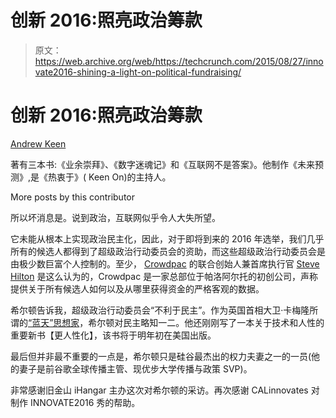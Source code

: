 # 创新 2016:照亮政治筹款 

> 原文：<https://web.archive.org/web/https://techcrunch.com/2015/08/27/innovate2016-shining-a-light-on-political-fundraising/>

# 创新 2016:照亮政治筹款

[Andrew Keen](https://web.archive.org/web/20221006185736/http://www.ajkeen.com/)

著有三本书:《业余崇拜》、《数字迷魂记》和《互联网不是答案》。他制作《未来预测》,是《热衷于》( Keen On)的主持人。

More posts by this contributor

所以坏消息是。说到政治，互联网似乎令人大失所望。

它未能从根本上实现政治民主化，因此，对于即将到来的 2016 年选举，我们几乎所有的候选人都得到了超级政治行动委员会的资助，而这些超级政治行动委员会是由极少数巨富个人控制的。至少， [Crowdpac](https://web.archive.org/web/20221006185736/https://www.crowdpac.com/) 的联合创始人兼首席执行官 [Steve Hilton](https://web.archive.org/web/20221006185736/https://www.crunchbase.com/person/steve-hilton-2) 是这么认为的，Crowdpac 是一家总部位于帕洛阿尔托的初创公司，声称提供关于所有候选人如何以及从哪里获得资金的严格客观的数据。

希尔顿告诉我，超级政治行动委员会“不利于民主”。作为英国首相大卫·卡梅隆所谓的[“蓝天”思想家](https://web.archive.org/web/20221006185736/http://www.theguardian.com/environment/2015/may/19/ex-no-10-guru-steve-hilton-provides-david-cameron-with-food-for-thought)，希尔顿对民主略知一二。他还刚刚写了一本关于技术和人性的重要新书【更人性化】，该书将于明年初在美国出版。

最后但并非最不重要的一点是，希尔顿只是硅谷最杰出的权力夫妻之一的一员(他的妻子是前谷歌全球传播主管、现优步大学传播与政策 SVP)。

非常感谢旧金山 iHangar 主办这次对希尔顿的采访。再次感谢 CALinnovates 对制作 INNOVATE2016 秀的帮助。